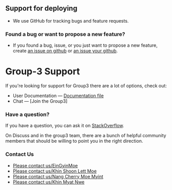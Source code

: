 ## Support for deploying 

* We use GitHub for tracking bugs and feature requests.

### Found a bug or want to propose a new feature?

* If you found a bug, issue, or you just want to propose a new feature, create [an issue on github](https://github.com/typeorm/typeorm/issues) or [an issue your github](https://github.com/EinGyinMoe/Group3/issues).

# Group-3 Support

If you're looking for support for Group3 there are a lot of options, check out:

* User Documentation &mdash; [Documentation file](https://github.com/EinGyinMoe/Group3/tree/master/docs)
* Chat &mdash; [Join the Group3]

### Have a question?

If you have a question, you can ask it on [StackOverflow](https://stackoverflow.com/questions/tagged/typeorm).

On Discuss and in the group3 team, there are a bunch of helpful community members that should be willing to point you in the right direction.

### Contact Us

- [Please contact us/EinGyinMoe](mailto:40414316@napier.ac.uk)
- [Please contact us/Khin Shoon Lett Moe](mailto:40414299@napier.ac.uk)
- [Please contact us/Nang Cherry Moe Myint](mailto:40414295@napier.ac.uk)
- [Please contact us/Khin Myat Nwe](mailto:40414304@napier.ac.uk)



